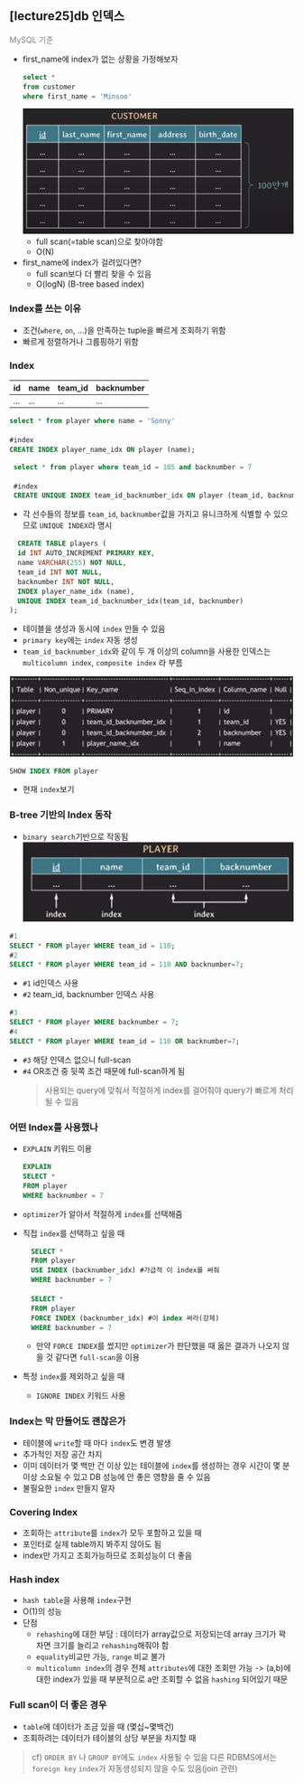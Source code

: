 ## [lecture25]db 인덱스

<span style="color:gray">MySQL 기준</span>

- first_name에 index가 없는 상황을 가정해보자
  ```sql
  select *
  from customer
  where first_name = 'Minsoo'
  ```
  ![](../img/lec25-2.png)
  - full scan(=table scan)으로 찾아야함
  - O(N)
- first_name에 index가 걸려있다면?
  - full scan보다 더 빨리 찾을 수 있음
  - O(logN) (B-tree based index)

### Index를 쓰는 이유

- 조건(`where`, `on`, ...)을 만족하는 tuple을 빠르게 조회하기 위함
- 빠르게 정렬하거나 그룹핑하기 위함

### Index

| id  | name | team_id | backnumber |
| --- | ---- | ------- | ---------- |
| ... | ...  | ...     | ...        |

```sql
select * from player where name = 'Sonny'

#index
CREATE INDEX player_name_idx ON player (name);

```

```sql
 select * from player where team_id = 105 and backnumber = 7

 #index
 CREATE UNIQUE INDEX team_id_backnumber_idx ON player (team_id, backnumber);

```

- 각 선수들의 정보를 `team_id`, `backnumber`값을 가지고 유니크하게 식별할 수 있으므로 `UNIQUE INDEX`라 명시

```sql
  CREATE TABLE players (
  id INT AUTO_INCREMENT PRIMARY KEY,
  name VARCHAR(255) NOT NULL,
  team_id INT NOT NULL,
  backnumber INT NOT NULL,
  INDEX player_name_idx (name),
  UNIQUE INDEX team_id_backnumber_idx(team_id, backnumber)
);
```

- 테이블을 생성과 동시에 `index` 만들 수 있음
- `primary key`에는 `index` 자동 생성
- `team_id_backnumber_idx`와 같이 두 개 이상의 column을 사용한 인덱스는 `multicolumn index`, `composite index` 라 부름

![](../img/lec25-3.png)

```sql
SHOW INDEX FROM player
```

- 현재 `index`보기

### B-tree 기반의 Index 동작

- `binary search`기반으로 작동됨
  ![](../img/lec25-1.png)

```sql
#1
SELECT * FROM player WHERE team_id = 110;
#2
SELECT * FROM player WHERE team_id = 110 AND backnumber=7;
```

- `#1` id인덱스 사용
- `#2` team_id, backnumber 인덱스 사용

```sql
#3
SELECT * FROM player WHERE backnumber = 7;
#4
SELECT * FROM player WHERE team_id = 110 OR backnumber=7;
```

- `#3` 해당 인덱스 없으니 full-scan
- `#4` OR조건 중 뒷쪽 조건 때문에 full-scan하게 됨
  > 사용되는 query에 맞춰서 적절하게 index를 걸어줘야 query가 빠르게 처리될 수 있음

### 어떤 Index를 사용했나

- `EXPLAIN` 키워드 이용

  ```sql
  EXPLAIN
  SELECT *
  FROM player
  WHERE backnumber = 7
  ```

- `optimizer`가 알아서 적절하게 `index`를 선택해줌
- 직접 `index`를 선택하고 싶을 때

  ```sql
    SELECT *
    FROM player
    USE INDEX (backnumber_idx) #가급적 이 index를 써줘
    WHERE backnumber = 7

    SELECT *
    FROM player
    FORCE INDEX (backnumber_idx) #이 index 써라(강제)
    WHERE backnumber = 7
  ```

  - 만약 `FORCE INDEX`를 썼지만 `optimizer`가 판단했을 때 옳은 결과가 나오지 않을 것 같다면 `full-scan`을 이용

- 특정 `index`를 제외하고 싶을 때
  - `IGNORE INDEX` 키워드 사용

### Index는 막 만들어도 괜찮은가

- 테이블에 `write`할 때 마다 `index`도 변경 발생
- 추가적인 저장 공간 차지
- 이미 데이터가 몇 백만 건 이상 있는 테이블에 `index`를 생성하는 경우 시간이 몇 분 이상 소요될 수 있고 DB 성능에 안 좋은 영향을 줄 수 있음
- 불필요한 `index` 만들지 말자

### Covering Index

- 조회하는 `attribute`를 `index`가 모두 포함하고 있을 때
- 포인터로 실제 table까지 봐주지 않아도 됨
- index만 가지고 조회가능하므로 조회성능이 더 좋음

### Hash index

- `hash table`을 사용해 `index`구현
- O(1)의 성능
- 단점
  - `rehashing`에 대한 부담 : 데이터가 array값으로 저장되는데 array 크기가 꽉 차면 크기를 늘리고 `rehashing`해줘야 함
  - `equality`비교만 가능, `range` 비교 불가
  - `multicolumn index`의 경우 전체 `attributes`에 대한 조회만 가능
    -> (a,b)에 대한 index가 있을 때 부분적으로 a만 조회할 수 없음 `hashing` 되어있기 때문

### Full scan이 더 좋은 경우

- `table`에 데이터가 조금 있을 때 (몇십~몇백건)
- 조회하려는 데이터가 테이블의 상당 부분을 차지할 때

> cf)
> `ORDER BY` 나 `GROUP BY`에도 `index` 사용될 수 있음
> 다른 RDBMS에서는 `foreign key` `index`가 자동생성되지 않을 수도 있음(join 관련)
